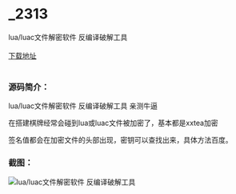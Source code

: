 # _2313
lua/luac文件解密软件 反编译破解工具
<br/></br>
[下载地址](https://www.uuid2.com/2313.html "下载地址")
<br/></br>
<h3>源码简介：</h3>
<p>lua/luac文件解密软件 反编译破解工具 亲测牛逼<p>
<p>在搭建棋牌经常会碰到lua或luac文件被加密了，基本都是xxtea加密<p>
<p>签名值都会在加密文件的头部出现，密钥可以查找出来，具体方法百度。<p>
<h3>截图：</h3>
<img src="https://www.uuid2.com/wp-content/uploads/img/202105/2ae03f0233.png" alt="lua/luac文件解密软件 反编译破解工具">
